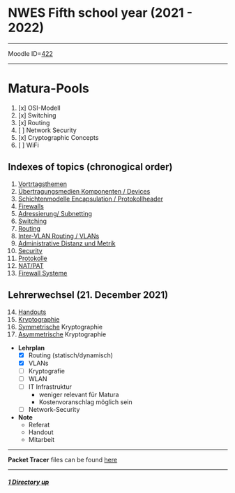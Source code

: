 # NWES Fifth school year (2021 - 2022)

----

Moodle ID=[422](https://moodle2.htlinn.ac.at/course/view.php?id=422)

----

Matura-Pools
====

1. [x] OSI-Modell
2. [x] Switching
3. [x] Routing
4. [ ] Network Security
5. [x] Cryptographic Concepts
6. [ ] WiFi

Indexes of topics (chronogical order)
-------------------------------------

1. [Vortrtagsthemen](./Vortragsthemen.md) 
2. [Übertragungsmedien Komponenten / Devices](./MedienDevices.md)
3. [Schichtenmodelle Encapsulation / Protokollheader](./Schichtenmodell.md)
4. [Firewalls](./Firewalls.md)
5. [Adressierung/ Subnetting](./AdressierungSubnetting.md)
6. [Switching](./Switching.md)
7. [Routing](./Routing.md)
8. [Inter-VLAN Routing / VLANs](./InterVlanRouting.md)
9. [Administrative Distanz und Metrik](./Metrik.md)
10. [Security](./Security.md)
11. [Protokolle](./Protokolle.md)
12. [NAT/PAT](./NatPat.md)
13. [Firewall Systeme](./FirewallSysteme.md)

Lehrerwechsel (21. December 2021)
----

14. [Handouts](./HandoutThemen.md)
15. [Kryptographie](./Kryptographie.md)
16. [Symmetrische](./Kryptographie_Symmetrisch.md) Kryptographie
17. [Asymmetrische](./Kryptographie_Asymmetrisch.md) Kryptographie


- **Lehrplan**
   - [x] Routing (statisch/dynamisch)
   - [x] VLANs
   - [ ] Kryptografie
   - [ ] WLAN
   - [ ] IT Infrastruktur
      - weniger relevant für Matura
      - Kostenvoranschlag möglich sein
   - [ ] Network-Security
- **Note**
   - Referat
   - Handout
   - Mitarbeit

----

**Packet Tracer** files can be found [here](./packetTracer/)

----

##### [1 Directory up](./../)
